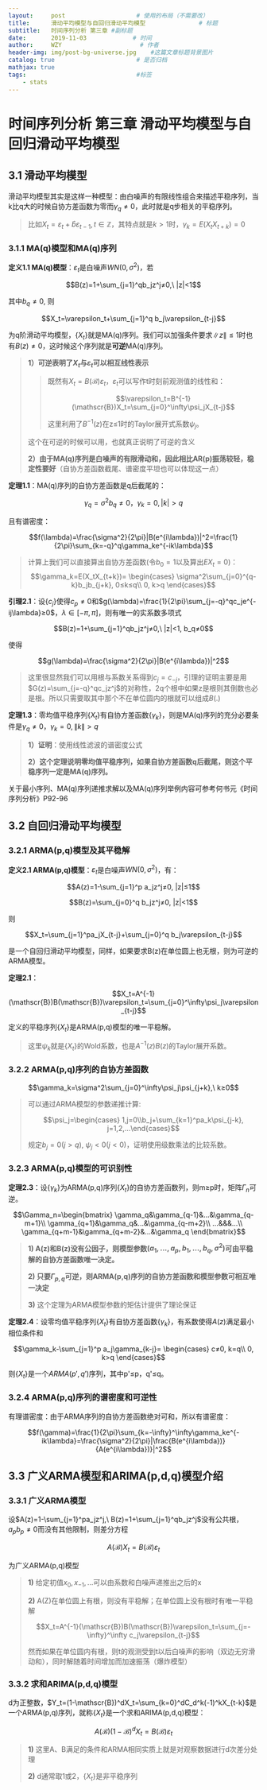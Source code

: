 ```yaml
---
layout:     post                    # 使用的布局（不需要改）
title:      滑动平均模型与自回归滑动平均模型               # 标题 
subtitle:   时间序列分析 第三章 #副标题
date:       2019-11-03             # 时间
author:     WZY                      # 作者
header-img: img/post-bg-universe.jpg    #这篇文章标题背景图片
catalog: true                       # 是否归档
mathjax: true
tags:                               #标签
    - stats
--- 
```


# 时间序列分析 第三章 滑动平均模型与自回归滑动平均模型

## 3.1 滑动平均模型

滑动平均模型其实是这样一种模型：由白噪声的有限线性组合来描述平稳序列，当k比q大的时候自协方差函数为零而$\gamma_q≠0$，此时就是q步相关的平稳序列。

> 比如$X_t=\varepsilon_t+\hat{b}\varepsilon_{t-1}, t\in \mathbb{Z}$，其特点就是$k>1$时，$\gamma_k=E(X_tX_{t+k})=0$


### 3.1.1 MA(q)模型和MA(q)序列

**定义1.1 MA(q)模型**：$\varepsilon_t$是白噪声$WN(0,\sigma^2)$，若

$$B(z)=1+\sum_{j=1}^qb_jz^j≠0,\ |z|<1$$

其中$b_q≠0$, 则

$$X_t=\varepsilon_t+\sum_{j=1}^q b_j\varepsilon_{t-j}$$

为q阶滑动平均模型，$\{X_t\}$就是MA(q)序列。我们可以加强条件要求$\|z\|≤1$时也有$B(z)≠0$，这时候这个序列就是**可逆**MA(q)序列。

>**1）可逆表明了$X_t$与$\varepsilon_t$可以相互线性表示**
>>既然有$X_t=B(\mathscr{B})\varepsilon_t$，$\varepsilon_t$可以写作t时刻前观测值的线性和：
>>
>>$$\varepsilon_t=B^{-1}(\mathscr{B})X_t=\sum_{j=0}^\infty\psi_jX_{t-j}$$
>>
>>这里利用了$B^{-1}(z)$在z≤1时的Taylor展开式系数$\psi_j$。
>
>这个在可逆的时候可以用，也就真正说明了可逆的含义
>
>**2）由于MA(q)序列是白噪声的有限滑动和，因此相比AR(p)振荡较轻，稳定性要好**（自协方差函数截尾、谱密度平坦也可以体现这一点）


**定理1.1**：MA(q)序列的自协方差函数是q后截尾的：

$$\gamma_q=\sigma^2b_q≠0，\gamma_k=0, |k|>q$$

且有谱密度：

$$f(\lambda)=\frac{\sigma^2}{2\pi}|B(e^{i\lambda})|^2=\frac{1}{2\pi}\sum_{k=-q}^q\gamma_ke^{-ik\lambda}$$

>计算上我们可以直接算出自协方差函数(令$b_0=1$以及算出$EX_t=0$)：
$$\gamma_k=E(X_tX_{t+k})=
\begin{cases}
\sigma^2\sum_{j=0}^{q-k}b_jb_{j+k}, 0≤k≤q\\
0, k>q
\end{cases}$$

**引理2.1**：设$\{c_j\}$使得$c_p≠0$和$g(\lambda)=\frac{1}{2\pi}\sum_{j=-q}^qc_je^{-ij\lambda}≥0$，$\lambda\in[-\pi,\pi]$，则有唯一的实系数多项式

$$B(z)=1+\sum_{j=1}^qb_jz^j≠0,\ |z|<1, b_q≠0$$

使得

$$g(\lambda)=\frac{\sigma^2}{2\pi}|B(e^{i\lambda})|^2$$

>这里很显然我们可以用根与系数关系得到$c_j=c_{-j}$，引理的证明主要是用$G(z)=\sum_{j=-q}^qc_jz^j$的对称性，2q个根中如果z是根则其倒数也必是根。所以只需要取其中那个不在单位圆内的根就可以组成$B(.)$

**定理1.3**：零均值平稳序列$\{X_t\}$有自协方差函数$\{\gamma_k\}$，则是MA(q)序列的充分必要条件是$\gamma_q≠0，\gamma_k=0, \|k\|>q$

>**1）证明**：使用线性滤波的谱密度公式
>
>**2）这个定理说明零均值平稳序列，如果自协方差函数q后截尾，则这个平稳序列一定是MA(q)序列。**

关于最小序列、MA(q)序列递推求解以及MA(q)序列举例内容可参考何书元《时间序列分析》P92-96

## 3.2 自回归滑动平均模型

### 3.2.1 ARMA(p,q)模型及其平稳解

**定义2.1 ARMA(p,q)模型**：$\varepsilon_t$是白噪声$WN(0,\sigma^2)$，有：

$$A(z)=1-\sum_{j=1}^p a_jz^j≠0, |z|≤1$$

$$B(z)=\sum_{j=0}^q b_jz^j≠0, |z|<1$$

则

$$X_t=\sum_{j=1}^pa_jX_{t-j}+\sum_{j=0}^q b_j\varepsilon_{t-j}$$

是一个自回归滑动平均模型，同样，如果要求B(z)在单位圆上也无根，则为可逆的ARMA模型。

**定理2.1**：

$$X_t=A^{-1}(\mathscr{B})B(\mathscr{B})\varepsilon_t=\sum_{j=0}^\infty\psi_j\varepsilon_{t-j}$$

定义的平稳序列$\{X_t\}$是ARMA(p,q)模型的唯一平稳解。

>这里$\psi_k$就是$\{X_t\}$的Wold系数，也是$A^{-1}(z)B(z)$的Taylor展开系数。

### 3.2.2 ARMA(p,q)序列的自协方差函数

$$\gamma_k=\sigma^2\sum_{j=0}^\infty\psi_j\psi_{j+k},\ k≥0$$

>可以通过ARMA模型的参数递推计算:
>
>$$\psi_j=\begin{cases}
1,j=0\\b_j+\sum_{k=1}^pa_k\psi_{j-k}, j=1,2,...\end{cases}$$
>
>规定$b_j=0(j>q),\ \psi_j<0(j<0)$，证明使用级数乘法的比较系数。

### 3.2.3 ARMA(p,q)模型的可识别性

**定理2.3**：设$\{\gamma_k\}$为ARMA(p,q)序列$\{X_t\}$的自协方差函数列，则m≥p时，矩阵$\Gamma_n$可逆。

$$\Gamma_n=\begin{bmatrix}
\gamma_q&\gamma_{q-1}&...&\gamma_{q-m+1}\\
\gamma_{q+1}&\gamma_q&...&\gamma_{q-m+2}\\
...&&&...\\
\gamma_{q+m-1}&\gamma_{q+m-2}&...&\gamma_q
\end{bmatrix}$$

> **1) A(z)和B(z)没有公因子，则模型参数$(a_1,...,a_p,b_1,...,b_q,\sigma^2)$可由平稳解的自协方差函数唯一决定。**
>
>**2) 只要$\Gamma_{p,q}$可逆，则ARMA(p,q)序列的自协方差函数和模型参数可相互唯一决定**
>
>**3)** 这个定理为ARMA模型参数的矩估计提供了理论保证

**定理2.4**：设零均值平稳序列$\{X_t\}$有自协方差函数$\{\gamma_k\}$，有系数使得$A(z)$满足最小相位条件和

$$\gamma_k-\sum_{j=1}^p a_j\gamma_{k-j}=
\begin{cases}
c≠0, k=q\\
0, k>q
\end{cases}$$

则$\{X_t\}$是一个$ARMA(p',q')$序列，其中p'≤p，q'≤q。

### 3.2.4 ARMA(p,q)序列的谱密度和可逆性

有理谱密度：由于ARMA序列的自协方差函数绝对可和，所以有谱密度：

$$f(\gamma)=\frac{1}{2\pi}\sum_{k=-\infty}^\infty\gamma_ke^{-ik\lambda}=\frac{\sigma^2}{2\pi}|\frac{B(e^{i\lambda})}{A(e^{i\lambda})}|^2$$

## 3.3 广义ARMA模型和ARIMA(p,d,q)模型介绍

### 3.3.1 广义ARMA模型

设$A(z)=1-\sum_{j=1}^pa_jz^j,\ B(z)=1+\sum_{j=1}^qb_jz^j$没有公共根，$a_pb_p≠0$而没有其他限制，则差分方程

$$A(\mathscr{B})X_t=B(\mathscr{B})\varepsilon_t$$

为广义ARMA(p,q)模型

> **1)** 给定初值$x_0,x_{-1},...$可以由系数和白噪声递推出之后的x
>
> **2)** A(Z)在单位圆上有根，则没有平稳解；在单位圆上没有根时有唯一平稳解
>
> $$X_t=A^{-1}(\mathscr{B})B(\mathscr{B})\varepsilon_t=\sum_{j=-\infty}^\infty c_j\varepsilon_{t-j}$$
>
> 然而如果在单位圆内有根，则t的观测受到t以后白噪声的影响（双边无穷滑动和），同时解随着时间增加而加速振荡（爆炸模型）

### 3.3.2 求和ARIMA(p,d,q)模型

d为正整数，$Y_t=(1-\mathscr{B})^dX_t=\sum_{k=0}^dC_d^k(-1)^kX_{t-k}$是一个ARMA(p,q)序列，就称$\{X_t\}$是一个求和ARIMA(p,d,q)模型：

$$A(\mathscr{B})(1-\mathscr{B})^dX_t=B(\mathscr{B})\varepsilon_t$$

> **1)** 这里A、B满足的条件和ARMA相同实质上就是对观察数据进行d次差分处理
>
> **2)** d通常取1或2，$\{X_t\}$是非平稳序列
